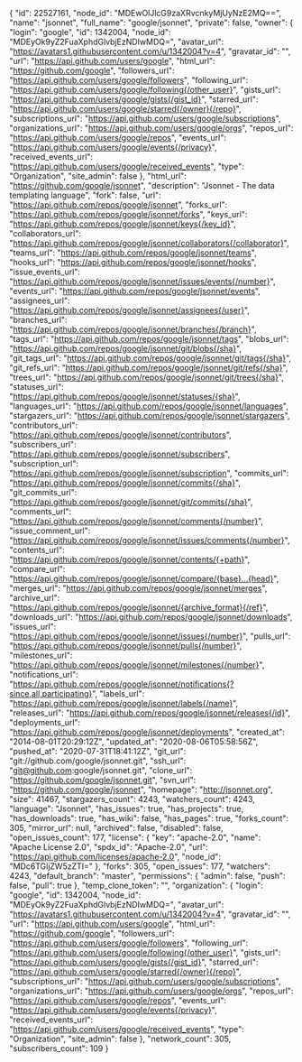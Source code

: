 {
"id": 22527161,
"node_id": "MDEwOlJlcG9zaXRvcnkyMjUyNzE2MQ==",
"name": "jsonnet",
"full_name": "google/jsonnet",
"private": false,
"owner": {
"login": "google",
"id": 1342004,
"node_id": "MDEyOk9yZ2FuaXphdGlvbjEzNDIwMDQ=",
"avatar_url": "https://avatars1.githubusercontent.com/u/1342004?v=4",
"gravatar_id": "",
"url": "https://api.github.com/users/google",
"html_url": "https://github.com/google",
"followers_url": "https://api.github.com/users/google/followers",
"following_url": "https://api.github.com/users/google/following{/other_user}",
"gists_url": "https://api.github.com/users/google/gists{/gist_id}",
"starred_url": "https://api.github.com/users/google/starred{/owner}{/repo}",
"subscriptions_url": "https://api.github.com/users/google/subscriptions",
"organizations_url": "https://api.github.com/users/google/orgs",
"repos_url": "https://api.github.com/users/google/repos",
"events_url": "https://api.github.com/users/google/events{/privacy}",
"received_events_url": "https://api.github.com/users/google/received_events",
"type": "Organization",
"site_admin": false
},
"html_url": "https://github.com/google/jsonnet",
"description": "Jsonnet - The data templating language",
"fork": false,
"url": "https://api.github.com/repos/google/jsonnet",
"forks_url": "https://api.github.com/repos/google/jsonnet/forks",
"keys_url": "https://api.github.com/repos/google/jsonnet/keys{/key_id}",
"collaborators_url": "https://api.github.com/repos/google/jsonnet/collaborators{/collaborator}",
"teams_url": "https://api.github.com/repos/google/jsonnet/teams",
"hooks_url": "https://api.github.com/repos/google/jsonnet/hooks",
"issue_events_url": "https://api.github.com/repos/google/jsonnet/issues/events{/number}",
"events_url": "https://api.github.com/repos/google/jsonnet/events",
"assignees_url": "https://api.github.com/repos/google/jsonnet/assignees{/user}",
"branches_url": "https://api.github.com/repos/google/jsonnet/branches{/branch}",
"tags_url": "https://api.github.com/repos/google/jsonnet/tags",
"blobs_url": "https://api.github.com/repos/google/jsonnet/git/blobs{/sha}",
"git_tags_url": "https://api.github.com/repos/google/jsonnet/git/tags{/sha}",
"git_refs_url": "https://api.github.com/repos/google/jsonnet/git/refs{/sha}",
"trees_url": "https://api.github.com/repos/google/jsonnet/git/trees{/sha}",
"statuses_url": "https://api.github.com/repos/google/jsonnet/statuses/{sha}",
"languages_url": "https://api.github.com/repos/google/jsonnet/languages",
"stargazers_url": "https://api.github.com/repos/google/jsonnet/stargazers",
"contributors_url": "https://api.github.com/repos/google/jsonnet/contributors",
"subscribers_url": "https://api.github.com/repos/google/jsonnet/subscribers",
"subscription_url": "https://api.github.com/repos/google/jsonnet/subscription",
"commits_url": "https://api.github.com/repos/google/jsonnet/commits{/sha}",
"git_commits_url": "https://api.github.com/repos/google/jsonnet/git/commits{/sha}",
"comments_url": "https://api.github.com/repos/google/jsonnet/comments{/number}",
"issue_comment_url": "https://api.github.com/repos/google/jsonnet/issues/comments{/number}",
"contents_url": "https://api.github.com/repos/google/jsonnet/contents/{+path}",
"compare_url": "https://api.github.com/repos/google/jsonnet/compare/{base}...{head}",
"merges_url": "https://api.github.com/repos/google/jsonnet/merges",
"archive_url": "https://api.github.com/repos/google/jsonnet/{archive_format}{/ref}",
"downloads_url": "https://api.github.com/repos/google/jsonnet/downloads",
"issues_url": "https://api.github.com/repos/google/jsonnet/issues{/number}",
"pulls_url": "https://api.github.com/repos/google/jsonnet/pulls{/number}",
"milestones_url": "https://api.github.com/repos/google/jsonnet/milestones{/number}",
"notifications_url": "https://api.github.com/repos/google/jsonnet/notifications{?since,all,participating}",
"labels_url": "https://api.github.com/repos/google/jsonnet/labels{/name}",
"releases_url": "https://api.github.com/repos/google/jsonnet/releases{/id}",
"deployments_url": "https://api.github.com/repos/google/jsonnet/deployments",
"created_at": "2014-08-01T20:29:12Z",
"updated_at": "2020-08-06T05:58:56Z",
"pushed_at": "2020-07-31T18:41:12Z",
"git_url": "git://github.com/google/jsonnet.git",
"ssh_url": "git@github.com:google/jsonnet.git",
"clone_url": "https://github.com/google/jsonnet.git",
"svn_url": "https://github.com/google/jsonnet",
"homepage": "http://jsonnet.org",
"size": 41467,
"stargazers_count": 4243,
"watchers_count": 4243,
"language": "Jsonnet",
"has_issues": true,
"has_projects": true,
"has_downloads": true,
"has_wiki": false,
"has_pages": true,
"forks_count": 305,
"mirror_url": null,
"archived": false,
"disabled": false,
"open_issues_count": 177,
"license": {
"key": "apache-2.0",
"name": "Apache License 2.0",
"spdx_id": "Apache-2.0",
"url": "https://api.github.com/licenses/apache-2.0",
"node_id": "MDc6TGljZW5zZTI="
},
"forks": 305,
"open_issues": 177,
"watchers": 4243,
"default_branch": "master",
"permissions": {
"admin": false,
"push": false,
"pull": true
},
"temp_clone_token": "",
"organization": {
"login": "google",
"id": 1342004,
"node_id": "MDEyOk9yZ2FuaXphdGlvbjEzNDIwMDQ=",
"avatar_url": "https://avatars1.githubusercontent.com/u/1342004?v=4",
"gravatar_id": "",
"url": "https://api.github.com/users/google",
"html_url": "https://github.com/google",
"followers_url": "https://api.github.com/users/google/followers",
"following_url": "https://api.github.com/users/google/following{/other_user}",
"gists_url": "https://api.github.com/users/google/gists{/gist_id}",
"starred_url": "https://api.github.com/users/google/starred{/owner}{/repo}",
"subscriptions_url": "https://api.github.com/users/google/subscriptions",
"organizations_url": "https://api.github.com/users/google/orgs",
"repos_url": "https://api.github.com/users/google/repos",
"events_url": "https://api.github.com/users/google/events{/privacy}",
"received_events_url": "https://api.github.com/users/google/received_events",
"type": "Organization",
"site_admin": false
},
"network_count": 305,
"subscribers_count": 109
}
